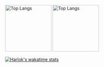 <p align="left"> 
  <img alt="Top Langs" height="150px" src="https://github-readme-stats.vercel.app/api?username=yuyuyu2118&count_private=true&show_icons=true&theme=tokyonight" />
  <img alt="Top Langs" height="150px" src="https://github-readme-stats.vercel.app/api/top-langs/?username=yuyuyu2118&layout=compact&theme=onedark" />
</p>

[![Harlok's wakatime stats](https://github-readme-stats.vercel.app/api/wakatime?username=yuyuyu2118)](https://github.com/anuraghazra/github-readme-stats)
